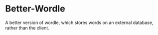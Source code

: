 # Better-Wordle
A better version of wordle, which stores words on an external database, rather than the client.
